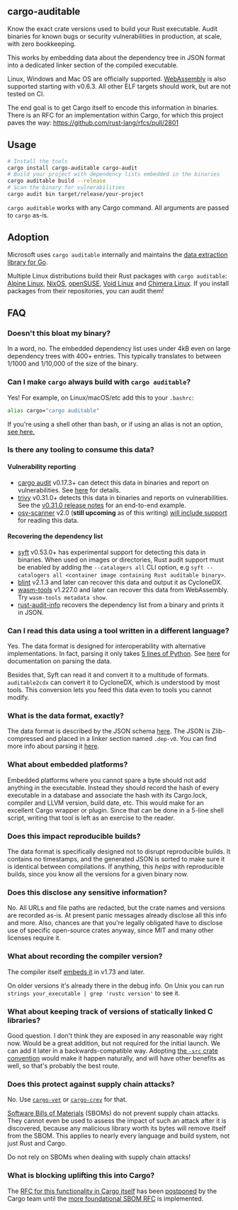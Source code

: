 ## cargo-auditable

Know the exact crate versions used to build your Rust executable. Audit binaries for known bugs or security vulnerabilities in production, at scale, with zero bookkeeping.

This works by embedding data about the dependency tree in JSON format into a dedicated linker section of the compiled executable.

Linux, Windows and Mac OS are officially supported. [WebAssembly](https://en.wikipedia.org/wiki/WebAssembly) is also supported starting with v0.6.3. All other ELF targets should work, but are not tested on CI.

The end goal is to get Cargo itself to encode this information in binaries. There is an RFC for an implementation within Cargo, for which this project paves the way: https://github.com/rust-lang/rfcs/pull/2801

## Usage

```bash
# Install the tools
cargo install cargo-auditable cargo-audit
# Build your project with dependency lists embedded in the binaries
cargo auditable build --release
# Scan the binary for vulnerabilities
cargo audit bin target/release/your-project
```

`cargo auditable` works with any Cargo command. All arguments are passed to `cargo` as-is.

## Adoption

Microsoft uses `cargo auditable` internally and maintains the [data extraction library for Go](https://github.com/microsoft/go-rustaudit).

Multiple Linux distributions build their Rust packages with `cargo auditable`: [Alpine Linux](https://www.alpinelinux.org/), [NixOS](https://nixos.org/), [openSUSE](https://www.opensuse.org/), [Void Linux](https://voidlinux.org/) and [Chimera Linux](https://chimera-linux.org/). If you install packages from their repositories, you can audit them!

## FAQ

### Doesn't this bloat my binary?

In a word, no. The embedded dependency list uses under 4kB even on large dependency trees with 400+ entries. This typically translates to between 1/1000 and 1/10,000 of the size of the binary.

### Can I make `cargo` always build with `cargo auditable`?

Yes! For example, on Linux/macOS/etc add this to your `.bashrc`:

```bash
alias cargo="cargo auditable"
```

If you're using a shell other than bash, or if using an alias is not an option, [see here.](REPLACING_CARGO.md)

### Is there any tooling to consume this data?

#### Vulnerability reporting

* [cargo audit](https://crates.io/crates/cargo-audit) v0.17.3+ can detect this data in binaries and report on vulnerabilities. See [here](https://github.com/rustsec/rustsec/tree/main/cargo-audit#cargo-audit-bin-subcommand) for details.
* [trivy](https://github.com/aquasecurity/trivy) v0.31.0+ detects this data in binaries and reports on vulnerabilities. See the [v0.31.0 release notes](https://github.com/aquasecurity/trivy/discussions/2716) for an end-to-end example.
* [osv-scanner](https://github.com/google/osv-scanner/) v2.0 (**still upcoming** as of this writing) [will include support](https://github.com/google/osv-scalibr/pull/377) for reading this data.

#### Recovering the dependency list

* [syft](https://github.com/anchore/syft) v0.53.0+ has experimental support for detecting this data in binaries.
When used on images or directories, Rust audit support must be enabled by adding the `--catalogers all` CLI option, e.g `syft --catalogers all <container image containing Rust auditable binary>`.
* [blint](https://github.com/owasp-dep-scan/blint) v2.1.3 and later can recover this data and output it as CycloneDX.
* [wasm-tools](https://github.com/bytecodealliance/wasm-tools) v1.227.0 and later can recover this data from WebAssembly. Try `wasm-tools metadata show`.
* [rust-audit-info](https://crates.io/crates/rust-audit-info) recovers the dependency list from a binary and prints it in JSON.

### Can I read this data using a tool written in a different language?

Yes. The data format is designed for interoperability with alternative implementations. In fact, parsing it only takes [5 lines of Python](PARSING.md). See [here](PARSING.md) for documentation on parsing the data.

Besides that, Syft can read it and convert it to a multitude of formats. `auditable2cdx` can convert it to CycloneDX, which is understood by most tools. This conversion lets you feed this data even to tools you cannot modify.

### What is the data format, exactly?

The data format is described by the JSON schema [here](cargo-auditable.schema.json).
The JSON is Zlib-compressed and placed in a linker section named `.dep-v0`.
You can find more info about parsing it [here](PARSING.md).

### What about embedded platforms?

Embedded platforms where you cannot spare a byte should not add anything in the executable. Instead they should record the hash of every executable in a database and associate the hash with its Cargo.lock, compiler and LLVM version, build date, etc. This would make for an excellent Cargo wrapper or plugin. Since that can be done in a 5-line shell script, writing that tool is left as an exercise to the reader.

### Does this impact reproducible builds?

The data format is specifically designed not to disrupt reproducible builds. It contains no timestamps, and the generated JSON is sorted to make sure it is identical between compilations. If anything, this *helps* with reproducible builds, since you know all the versions for a given binary now.

### Does this disclose any sensitive information?

No. All URLs and file paths are redacted, but the crate names and versions are recorded as-is. At present panic messages already disclose all this info and more. Also, chances are that you're legally obligated have to disclose use of specific open-source crates anyway, since MIT and many other licenses require it.

### What about recording the compiler version?

The compiler itself [embeds it](https://github.com/rust-lang/rust/pull/97550) in v1.73 and later.

On older versions it's already there in the debug info. On Unix you can run `strings your_executable | grep 'rustc version'` to see it.

### What about keeping track of versions of statically linked C libraries?

Good question. I don't think they are exposed in any reasonable way right now. Would be a great addition, but not required for the initial launch. We can add it later in a backwards-compatible way. Adopting [the `-src` crate convention](https://internals.rust-lang.org/t/statically-linked-c-c-libraries/17175?u=shnatsel) would make it happen naturally, and will have other benefits as well, so that's probably the best route.

### Does this protect against supply chain attacks?

No. Use [`cargo-vet`](https://github.com/mozilla/cargo-vet) or [`cargo-crev`](https://github.com/crev-dev/cargo-crev) for that.

[Software Bills of Materials](https://en.wikipedia.org/wiki/Software_supply_chain) (SBOMs) do not prevent supply chain attacks. They cannot even be used to assess the impact of such an attack after it is discovered, because any malicious library worth its bytes will remove itself from the SBOM. This applies to nearly every language and build system, not just Rust and Cargo.

Do not rely on SBOMs when dealing with supply chain attacks!

### What is blocking uplifting this into Cargo?

The [RFC for this functionality in Cargo itself](https://github.com/rust-lang/rfcs/pull/2801) has been [postponed](https://github.com/rust-lang/rfcs/pull/2801#issuecomment-2122880841) by the Cargo team until the [more foundational SBOM RFC](https://github.com/rust-lang/rfcs/pull/3553) is implemented.
